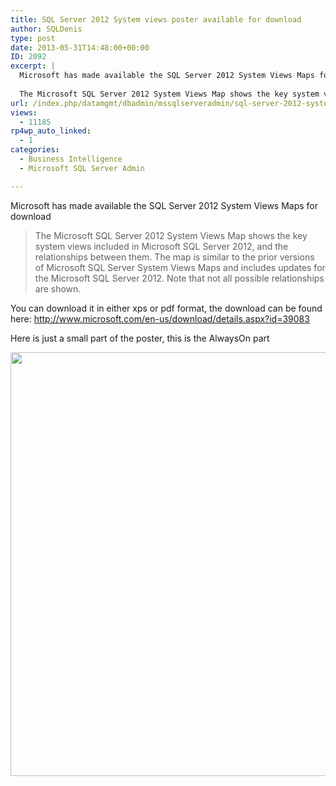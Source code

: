 ```yaml
---
title: SQL Server 2012 System views poster available for download
author: SQLDenis
type: post
date: 2013-05-31T14:48:00+00:00
ID: 2092
excerpt: |
  Microsoft has made available the SQL Server 2012 System Views Maps for download
  
  The Microsoft SQL Server 2012 System Views Map shows the key system views included in Microsoft SQL Server 2012, and the relationships between them. The map is similar to&hellip;
url: /index.php/datamgmt/dbadmin/mssqlserveradmin/sql-server-2012-system-views/
views:
  - 11185
rp4wp_auto_linked:
  - 1
categories:
  - Business Intelligence
  - Microsoft SQL Server Admin

---
```

Microsoft has made available the SQL Server 2012 System Views Maps for download

> The Microsoft SQL Server 2012 System Views Map shows the key system views included in Microsoft SQL Server 2012, and the relationships between them. The map is similar to the prior versions of Microsoft SQL Server System Views Maps and includes updates for the Microsoft SQL Server 2012. Note that not all possible relationships are shown.

You can download it in either xps or pdf format, the download can be found here: http://www.microsoft.com/en-us/download/details.aspx?id=39083

Here is just a small part of the poster, this is the AlwaysOn part

<div class="image_block">
  <a href="/wp-content/uploads/blogs/DataMgmt/Denis/SQL2013/AlwaysOn.PNG?mtime=1370011825"><img alt="" src="/wp-content/uploads/blogs/DataMgmt/Denis/SQL2013/AlwaysOn.PNG?mtime=1370011825" width="1016" height="678" /></a>
</div>